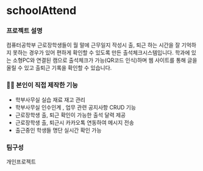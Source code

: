 # schoolAttend
### 프로젝트 설명

컴퓨터공학부 근로장학생들이 월 말에 근무일지 작성시 출, 퇴근 하는 시간을 잘 기억하지 못하는 경우가 있어 편하게 확인할 수 있도록 만든 출석체크시스템입니다. 학과에 있는 소형PC와 연결된 캠으로 출석체크가 가능(QR코드 인식)하며 웹 사이트를 통해 글을 올릴 수 있고 출퇴근 기록을 확인할 수 있습니다. 

### 👨‍💻 본인이 직접 제작한 기능

- 학부사무실 실습 재료 재고 관리
- 학부사무실 인수인계 , 업무 관련 공지사항 CRUD 기능
- 근로장학생 출, 퇴근 확인이 가능한 출석 달력 제공
- 근로장학생 출, 퇴근시 카카오톡 연동하여 메시지 전송
- 출근중인 학생들 명단 실시간 확인 가능

### 팀구성

개인프로젝트
